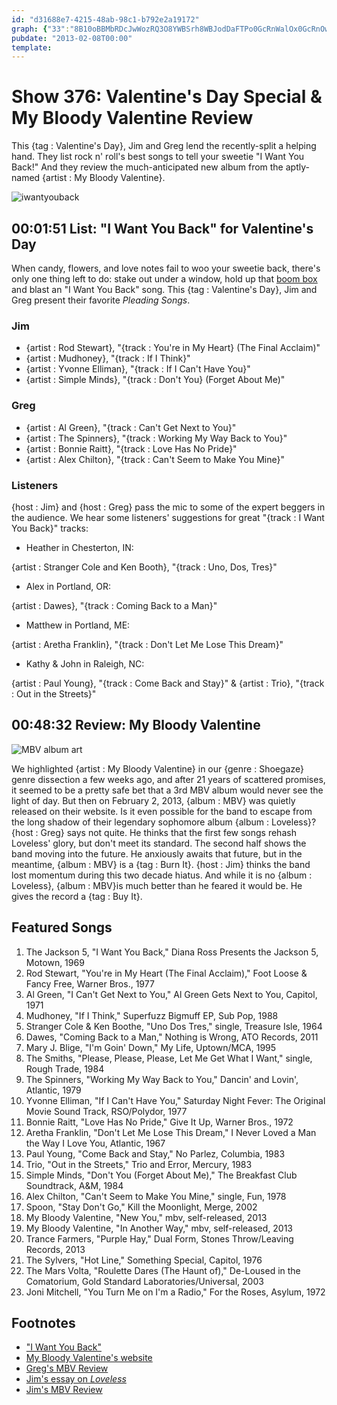 ```yaml
---
id: "d31688e7-4215-48ab-98c1-b792e2a19172"
graph: {"33":"8B10oBBMbRDcJwWozRQ3O8YWBSrh8WBJodDaFTPo0GcRnWalOx0GcRnOwf7TNcL8Iom7v5BA4ynDx6MPBXLVbBcxcSBDnMCFWdd8BB7kcodPIW1FtpTZCoyV","28W":"WehKDtDVJaW32V7WehKDgMit6tDVJa97qiptDVJaBHm1GgMit697qipX6cfd"}
pubdate: "2013-02-08T00:00"
template: 
---
```






# Show 376: Valentine's Day Special & My Bloody Valentine Review

This {tag : Valentine's Day}, Jim and Greg lend the recently-split a helping hand. They list rock n' roll's best songs to tell your sweetie "I Want You Back!" And they review the much-anticipated new album from the aptly-named {artist : My Bloody Valentine}.

![iwantyouback](https://static.soundopinions.org/images/2013/iwantyouback.jpg)



## 00:01:51 List: "I Want You Back" for Valentine's Day

When candy, flowers, and love notes fail to woo your sweetie back, there's only one thing left to do: stake out under a window, hold up that [boom box](http://www.youtube.com/watch?v=-j379JbL-xM) and blast an "I Want You Back" song. This {tag : Valentine's Day}, Jim and Greg present their favorite *Pleading Songs*.


### Jim

- {artist : Rod Stewart}, "{track : You're in My Heart} (The Final Acclaim)"
- {artist : Mudhoney}, "{track : If I Think}"
- {artist : Yvonne Elliman}, "{track : If I Can't Have You}"
- {artist : Simple Minds}, "{track : Don't You} (Forget About Me)"


### Greg

- {artist : Al Green}, "{track : Can't Get Next to You}"
- {artist : The Spinners}, "{track : Working My Way Back to You}"
- {artist : Bonnie Raitt}, "{track : Love Has No Pride}"
- {artist : Alex Chilton}, "{track : Can't Seem to Make You Mine}"


### Listeners

{host : Jim} and {host : Greg} pass the mic to some of the expert beggers in the audience. We hear some listeners' suggestions for great "{track : I Want You Back}" tracks:

- Heather in Chesterton, IN:

{artist : Stranger Cole and Ken Booth}, "{track : Uno, Dos, Tres}"

- Alex in Portland, OR:

{artist : Dawes}, "{track : Coming Back to a Man}"

- Matthew in Portland, ME:

{artist : Aretha Franklin}, "{track : Don't Let Me Lose This Dream}"

- Kathy & John in Raleigh, NC:

{artist : Paul Young}, "{track : Come Back and Stay}" & {artist : Trio}, "{track : Out in the Streets}"



## 00:48:32 Review: My Bloody Valentine

![MBV album art](https://static.soundopinions.org/assets/376/28W0.jpg)

We highlighted {artist : My Bloody Valentine} in our {genre : Shoegaze} genre dissection a few weeks ago, and after 21 years of scattered promises, it seemed to be a pretty safe bet that a 3rd MBV album would never see the light of day. But then on February 2, 2013, {album : MBV} was quietly released on their website. Is it even possible for the band to escape from the long shadow of their legendary sophomore album {album : Loveless}? {host : Greg} says not quite. He thinks that the first few songs rehash Loveless' glory, but don't meet its standard. The second half shows the band moving into the future. He anxiously awaits that future, but in the meantime, {album : MBV} is a {tag : Burn It}. {host : Jim} thinks the band lost momentum during this two decade hiatus. And while it is no {album : Loveless}, {album : MBV}is much better than he feared it would be. He gives the record a {tag : Buy It}.



## Featured Songs

1. The Jackson 5, "I Want You Back," Diana Ross Presents the Jackson 5, Motown, 1969
2. Rod Stewart, "You're in My Heart (The Final Acclaim)," Foot Loose & Fancy Free, Warner Bros., 1977
3. Al Green, "I Can't Get Next to You," Al Green Gets Next to You, Capitol, 1971
4. Mudhoney, "If I Think," Superfuzz Bigmuff EP, Sub Pop, 1988
5. Stranger Cole & Ken Boothe, "Uno Dos Tres," single, Treasure Isle, 1964
6. Dawes, "Coming Back to a Man," Nothing is Wrong, ATO Records, 2011
7. Mary J. Blige, "I'm Goin' Down," My Life, Uptown/MCA, 1995
8. The Smiths, "Please, Please, Please, Let Me Get What I Want," single, Rough Trade, 1984
9. The Spinners, "Working My Way Back to You," Dancin' and Lovin', Atlantic, 1979
10. Yvonne Elliman, "If I Can't Have You," Saturday Night Fever: The Original Movie Sound Track, RSO/Polydor, 1977
11. Bonnie Raitt, "Love Has No Pride," Give It Up, Warner Bros., 1972
12. Aretha Franklin, "Don't Let Me Lose This Dream," I Never Loved a Man the Way I Love You, Atlantic, 1967
13. Paul Young, "Come Back and Stay," No Parlez, Columbia, 1983
14. Trio, "Out in the Streets," Trio and Error, Mercury, 1983
15. Simple Minds, "Don't You (Forget About Me)," The Breakfast Club Soundtrack, A&M, 1984
16. Alex Chilton, "Can't Seem to Make You Mine," single, Fun, 1978
17. Spoon, "Stay Don't Go," Kill the Moonlight, Merge, 2002
18. My Bloody Valentine, "New You," mbv, self-released, 2013
19. My Bloody Valentine, "In Another Way," mbv, self-released, 2013
20. Trance Farmers, "Purple Hay," Dual Form, Stones Throw/Leaving Records, 2013
21. The Sylvers, "Hot Line," Something Special, Capitol, 1976
22. The Mars Volta, "Roulette Dares (The Haunt of)," De-Loused in the Comatorium, Gold Standard Laboratories/Universal, 2003
23. Joni Mitchell, "You Turn Me on I'm a Radio," For the Roses, Asylum, 1972



## Footnotes

- ["I Want You Back"](http://www.youtube.com/watch?v=s3Q80mk7bxE)
- [My Bloody Valentine's website](http://www.mybloodyvalentine.org/)
- [Greg's MBV Review](http://articles.chicagotribune.com/2013-02-04/entertainment/chi-my-bloody-valentine-review-20130204_1_bilinda-butcher-album-review-bloody-valentine)
- [Jim's essay on *Loveless*](http://www.jimdero.com/News2001/GreatDec2MBV.htm)
- [Jim's MBV Review](http://www.wbez.org/blogs/jim-derogatis/2013-02/my-bloody-valentine-has-new-album-105413)